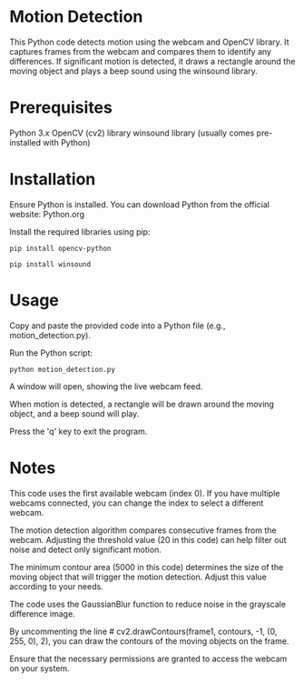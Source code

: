 # Motion Detection

This Python code detects motion using the webcam and OpenCV library. It captures frames from the webcam and compares them to identify any differences. If significant motion is detected, it draws a rectangle around the moving object and plays a beep sound using the winsound library.

# Prerequisites 

Python 3.x
OpenCV (cv2) library
winsound library (usually comes pre-installed with Python) 

# Installation 

Ensure Python is installed. You can download Python from the official website: Python.org

Install the required libraries using pip:

```shell
pip install opencv-python
```
`pip install winsound`
# Usage

Copy and paste the provided code into a Python file (e.g., motion_detection.py).

Run the Python script:

`python motion_detection.py`

A window will open, showing the live webcam feed.

When motion is detected, a rectangle will be drawn around the moving object, and a beep sound will play.

Press the 'q' key to exit the program.

# Notes

This code uses the first available webcam (index 0). If you have multiple webcams connected, you can change the index to select a different webcam.

The motion detection algorithm compares consecutive frames from the webcam. Adjusting the threshold value (20 in this code) can help filter out noise and detect only significant motion.

The minimum contour area (5000 in this code) determines the size of the moving object that will trigger the motion detection. Adjust this value according to your needs.

The code uses the GaussianBlur function to reduce noise in the grayscale difference image.

By uncommenting the line # cv2.drawContours(frame1, contours, -1, (0, 255, 0), 2), you can draw the contours of the moving objects on the frame.

Ensure that the necessary permissions are granted to access the webcam on your system.
